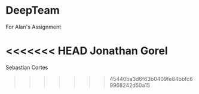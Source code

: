 # DeepTeam
For Alan's Assignment

<<<<<<< HEAD
Jonathan Gorel
=======
Sebastian Cortes
>>>>>>> 45440ba3d6f63b0409fe84bbfc69968242d50a15
